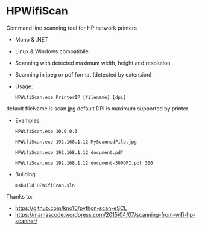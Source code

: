 # HPWifiScan

Command line scanning tool for HP network printers

- Mono & .NET
- Linux & Windows compatibile
- Scanning with detected maximum width, height and resolution
- Scanning in jpeg or pdf format (detected by extension)

- Usage:

  `HPWifiScan.exe PrinterIP [filename] [dpi]`

 default fileName is scan.jpg
 default DPI is maximum supported by printer


- Examples:

  `HPWifiScan.exe 10.0.0.3`

  `HPWifiScan.exe 192.168.1.12 MyScannedFile.jpg`
  
  `HPWifiScan.exe 192.168.1.12 document.pdf`

  `HPWifiScan.exe 192.168.1.12 document-300DPI.pdf 300`


- Building:

  `msbuild HPWifiScan.sln`


Thanks to:

- https://github.com/kno10/python-scan-eSCL
- https://mamascode.wordpress.com/2015/04/07/scanning-from-wifi-hp-scanner/
